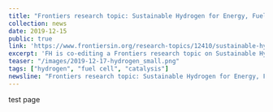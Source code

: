 ```yaml
---
title: "Frontiers research topic: Sustainable Hydrogen for Energy, Fuel and Commodity Applications"
collection: news
date: 2019-12-15
public: true
link: 'https://www.frontiersin.org/research-topics/12410/sustainable-hydrogen-for-energy-fuel-and-commodity-applications'
excerpt: 'FH is co-editing a Frontiers research topic on Sustainable Hydrogen for Energy, Fuel and Commodity Applications'
teaser: "/images/2019-12-17-hydrogen_small.png"
tags: ["hydrogen", "fuel cell", "catalysis"]
newsline: "Frontiers research topic: Sustainable Hydrogen for Energy, Fuel and Commodity Applications"
---
```


test page